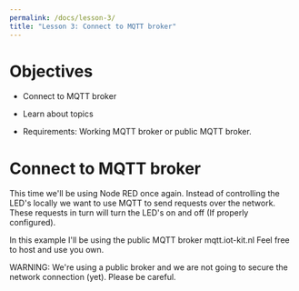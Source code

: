 ```yaml
---
permalink: /docs/lesson-3/
title: "Lesson 3: Connect to MQTT broker"
---
```


# Objectives
- Connect to MQTT broker
- Learn about topics

- Requirements: Working MQTT broker or public MQTT broker.

# Connect to MQTT broker
This time we'll be using Node RED once again.
Instead of controlling the LED's locally we want to use MQTT to send requests over the network. These requests in turn will turn the LED's on and off (If properly configured).

In this example I'll be using the public MQTT broker mqtt.iot-kit.nl
Feel free to host and use you own.

WARNING: We're using a public broker and we are not going to secure the network connection (yet). Please be careful.


